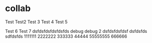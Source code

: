 # collab
Test
Test2
Test 3
Test 4
Test 5

Test 6
Test 7
dsfdsfdsfdsfdsfds
debug
debug 2
dsfdsfdsfdsf
dsfdsfds sdfdsfds
1111111
2222222
333333
44444
55555555
666666
